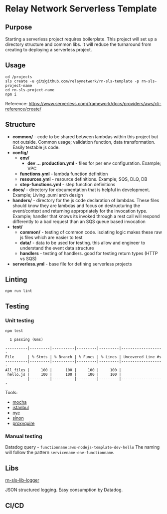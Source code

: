 # Relay Network Serverless Template

## Purpose
Starting a serverless project requires boilerplate. This project will set up a directory structure and common libs. It will reduce the turnaround from creating to deploying a serverless project.

## Usage
```shell script
cd /projects
sls create -u git@github.com/relaynetwork/rn-sls-template -p rn-sls-project-name
cd rn-sls-project-name
npm i
```
Reference: https://www.serverless.com/framework/docs/providers/aws/cli-reference/create/

## Structure
- **common/** - code to be shared between lambdas within this project but not outside. Common usage; validation function, data transformation. Easily testable js code.
- **config/**
  - **env/** 
    - **dev ... production.yml** - files for per env configuration. Example; VPC 
  - **functions.yml** - lambda function definition
  - **resources.yml** - resource definitions. Example; SQS, DLQ, DB
  - **step-functions.yml** - step function definitions
- **docs/** - directory for documentation that is helpful in development. Example; Living .puml arch design
- **handers/** - directory for the js code declaration of lambdas. These files should know they are lambdas and focus on destructuring the event/context and returning appropriately for the invocation type. Example; handler that knows its invoked through a rest call will respond differently to a bad request than an SQS queue based invocation
- **test/**
  - **common/** - testing of common code. isolating logic makes these raw js files which are easier to test 
  - **data/** - data to be used for testing. this allow and engineer to understand the event data structure
  - **handlers** - testing of handlers. good for testing return types (HTTP vs SQS)
- **serverless.yml** - base file for defining serverless projects

## Linting
```shell script
npm run lint
```

## Testing
### Unit testing
```shell script
npm test
```

```shell script
  1 passing (6ms)

----------|---------|----------|---------|---------|-------------------
File      | % Stmts | % Branch | % Funcs | % Lines | Uncovered Line #s 
----------|---------|----------|---------|---------|-------------------
All files |     100 |      100 |     100 |     100 |                   
 hello.js |     100 |      100 |     100 |     100 |                   
----------|---------|----------|---------|---------|-------------------
```
Tools:
- [mocha](https://mochajs.org/)
- [istanbul](https://istanbul.js.org/)
- [nyc](https://github.com/istanbuljs/nyc)
- [sinon](https://sinonjs.org/)
- [proxyquire](https://www.npmjs.com/package/proxyquire)

### Manual testing
Datadog query - `functionname:aws-nodejs-template-dev-hello` The naming will follow the pattern `servicename-env-functionname`.

## Libs
[rn-sls-lib-logger](https://github.com/relaynetwork/rn-sls-lib-logger)

JSON structured logging. Easy consumption by Datadog.

## CI/CD
